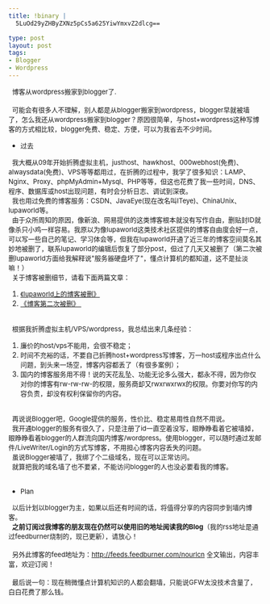 ```yaml
--- 
title: !binary |
  5LuOd29yZHByZXNz5pCs5a625YiwYmxvZ2dlcg==

type: post
layout: post
tags: 
- Blogger
- Wordpress
---
```

<span style="font-size: small;">  博客从wordpress搬家到blogger了.</span><br /><br /><span style="font-size: small;">  可能会有很多人不理解，别人都是从blogger搬家到wordpress，blogger早就被墙了，怎么我还从wordpress搬家到blogger？原因很简单，与host+wordpress这种写博客的方式相比较，blogger免费、稳定、方便，可以为我省去不少时间。 </span><br /><ul><li><span style="font-size: small;">过去 </span></li></ul><span style="font-size: small;">  我大概从09年开始折腾虚拟主机，justhost、hawkhost、000webhost(免费)、alwaysdata(免费)、VPS等等都用过，在折腾的过程中，我学了很多知识：LAMP、Nginx、Proxy、phpMyAdmin+Mysql、PHP等等，但这也花费了我一些时间，DNS、程序、数据库或host出现问题，有时会分析日志、调试到深夜。</span><br /><span style="font-size: small;">  我也用过免费的博客服务：CSDN、JavaEye(现在改名叫ITeye)、ChinaUnix、lupaworld等。</span><br /><span style="font-size: small;">  由于众所周知的原因，像新浪、网易提供的这类博客根本就没有写作自由，删贴封ID就像杀只小鸡一样容易。我原以为像lupaworld这类技术社区提供的博客自由度会好一点，可以写一些自己的笔记、学习体会等，但我在lupaworld开通了近三年的博客空间莫名其妙地被删了，联系lupaworld的编辑后恢复了部分post，但过了几天又被删了（第二次被删lupaworld方面给我解释说"服务器硬盘坏了"，懂点计算机的都知道，这不是扯淡嘛！）</span><br /><span style="font-size: small;">  关于博客被删细节，请看下面两篇文章：</span><br /><ol><li><span style="font-size: small;"><a href="http://nourlcn.ownlinux.net/2011/06/lupaworld.html">《lupaworld上的博客被删》 </a></span></li><li><span style="font-size: small;"><a href="http://nourlcn.ownlinux.net/2011/06/blog-post_27.html">《博客第二次被删》 </a> </span></li></ol><span style="font-size: small;"></span><br /><span style="font-size: small;">  根据我折腾虚拟主机/VPS/wordpress，我总结出来几条经验： </span><br /><ol><li><span style="font-size: small;">廉价的host/vps不能用，会很不稳定；</span></li><li><span style="font-size: small;">时间不充裕的话，不要自己折腾host+wordpress写博客，万一host或程序出点什么问题，到头来一场空，博客内容都丢了（有很多案例）；</span></li><li><span style="font-size: small;">国内的博客服务用不得！说的天花乱坠、功能无论多么强大，都永不得，因为你仅对你的博客有rw-rw-rw-的权限，服务商却又rwxrwxrwx的权限。你要对你写的内容负责，却没有权利保留你的内容。 </span></li></ol><br /><span style="font-size: small;">  再说说Blogger吧，Google提供的服务，性价比、稳定易用性自然不用说。</span><br /><span style="font-size: small;">  我开通blogger的服务有很久了，只是注册了id一直空着没写，眼睁睁看着它被墙掉，眼睁睁看着blogger的人群流向国内博客/wordpress。使用blogger，可以随时通过发邮件/LiveWriter/Login的方式写博客，不用担心博客内容丢失的问题。</span><br /><span style="font-size: small;">  虽说Blogger被墙了，我绑了个二级域名，现在可以正常访问。</span><br /><span style="font-size: small;">  就算把我的域名墙了也不要紧，不能访问blogger的人也没必要看我的博客。</span><br /><br /><ul><li><span style="font-size: small;">Plan </span></li></ul><span style="font-size: small;">  以后计划以blogger为主，如果以后还有时间的话，将值得分享的内容同步到墙内博客。</span><br /><span style="font-size: small;">  <b>之前订阅过我博客的朋友现在仍然可以使用旧的地址阅读我的Blog</b>（我的rss地址是通过feedburner烧制的，现已更新），请放心！</span><br /><span style="font-size: small;"></span><span style="font-size: small;"> </span><br /><span style="font-size: small;">  另外此博客的feed地址为：<a href="http://feeds.feedburner.com/nourlcn">http://feeds.feedburner.com/nourlcn</a> 全文输出，内容丰富，欢迎订阅！</span><br /><br /><span style="font-size: small;">  最后说一句：现在稍微懂点计算机知识的人都会翻墙，只能说GFW太没技术含量了，白白花费了那么钱。 </span>
